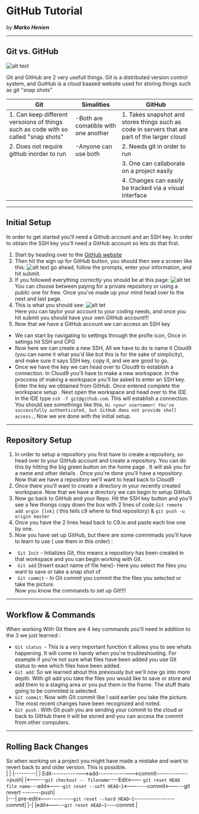 # GitHub Tutorial

_by **Marko Henien**_

---

## Git vs. GitHub
![alt text](http://1.bp.blogspot.com/-WY2YpNr3W6g/UY6tZAc-H3I/AAAAAAAABLY/xJ9x3wIY8V8/s800/Github2.png)


Git and GitHub are 2 very usefull things. Git is a distributed version control system, and GutHub is a cloud baased website used for storing things such as git "snap shots"      

|   Git      | Simalities   |  GitHub  |   
|-----------|--------------|----------|
|1. Can keep different versoions of things such as code with so called "snap shots"  | -Both are comatible with one another |1.  Takes snapshot and stores things such as code in servers that are part of the larger cloud   |   
|2. Does not require github inorder to run | -Anyone can use both |2. Needs git in order to run  |  
|          |   | 3. One can callaborate on a project easily  |  
| | |4. Changes can easily be tracked via a visual interface  |

---
## Initial Setup
In order to get started you'll need a Github account and an SSH key. In order to obtain the SSH key you'll need a GitHub account so lets do that first.
1. Start by heading over to the [GitHub website](https://github.com/)
2. Then hit the sign up for GitHub button, you should then see a screen like this:
![alt text](https://www.wikihow.com/images/2/2c/Join-github-1.jpg)
go ahead, follow the prompts, enter your information, and hit submit.
3. If you followed everything correctly you should be at this page:
![alt tet](https://www.wikihow.com/images/2/20/Join-github-4.jpg)                      
You can choose between paying for a private repository or using a public one for free. Once you've made up your mind head over to the next and last page.
4. This is what you should see:
![alt tet](https://www.wikihow.com/images/8/88/Join-github-5.jpg)                                   
Here you can taylor your account to your coding needs, and once you hit submit you should have your own GitHub account!!!
5. Now that we have a GitHub account we can access an SSH key
* We can start by navigating to settings through the profle icon, Once in setings hit SSH and CPG
* Now here we can create a new SSH, All we have to do is name it Cloud9 (you can name it what you'd like but this is for the sake of simplicity), and make sure it says SSH key, copy it, and we are good to go. 
* Once we have the key we can head over to Cloud9 to establish a connection. In Cloud9 you'll have to make a new workspace. In the proccess of making a workspace you'll be asked to enter an SSH key. Enter the key we obtained from GitHub. Once entered complete the workspace setup . Next open the workspace and head over to the IDE. In the IDE type ```ssh -T git@github.com```. This will establish a connection. You should see somethings like this, ```Hi <your username>! You've successfully authenticated, but GitHub does not provide shell access.```,
Now we are done with the initial setup.
---
## Repository Setup
1. In order to setup a repository you first have to create a repository, so head over to your GitHub account and create a repository. You can do this by hitting the big green button on the home page . It will ask you for a name and other details . Once you're done you'll have a repository. Now that we have a repository we'll want to head back to Cloud9 
2. Once there you'll want to create a directory in your recently created workspace. Now that we have a directory we can begin to setup GitHub.
3. Now go back to GitHub and your Repo. Hit the SSH key button and you'll see a few thongs copy down the box with 2 lines of code.```Git remote add orgin [lnk]``` ( this tells c9 where to find repository) & ``` git push -u origin master ```
4. Once you have the 2 lines head back to C9.io and paste each line one by one.
5. Now you have set up GitHub, but there are some commmads you'll have to learn to use ( use them in this order) :
* ` Git Init` - Intializes Git, this means a repository has been created in that workspace and you can begin working with Git.  
* ` Git add` [Insert exact name of file here]- Here you select the files you want to save or take a snap shot of 
* ` Git commit` - In Git commit you commit the the files you selected or take the picture.  
Now you know the commands to set up Git!!!!


---
## Workflow & Commands
When working With Git there are 4 key commands you'll need in addition to the 3 we just learned :
* `Git status `- This is a very important function it allows you to see whats happening. It will come in handy when you're troubleshooting. For example if you're not sure what files have been added you use Git status to wee which files have been added.
* `Git add`: So we learned about this previously but we'll now go into more depth. With git add you take the files you would like to save or store and add them to a staging area or you put them in the frame. The stuff thats going to be commited is selected.
* `Git commit`: Now with Git commit like I said earlier you take the picture. The most recent changes have been recognized and noted.
* `Git push` : With Git push you are sending your commit to the cloud or back to GitHub there it will be stored and you can access the commit from other computers.
---
## Rolling Back Changes
So when working on a project you might have made a mistake and want to revert back to and older version. This is possible.    
| |
|---------|
| Edit------------->add-------------->commit------------->push| 
|<-----`git checkout -- filename`----Edit<--- `git reset HEAD file name`---add<----`git reset --soft HEAD~1`<-------commit<-----git revert --------push|   
|---|
pre-edit<------------`git reset --hard HEAD~1`-----------------commit|
|-|
|edit<-----`git reset HEAD~1`----commit  |






